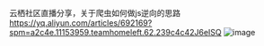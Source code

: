 云栖社区直播分享，关于爬虫如何做js逆向的思路
https://yq.aliyun.com/articles/692169?spm=a2c4e.11153959.teamhomeleft.62.239c4c42J6eISQ
![image](https://github.com/xiaxichen/zh_login/tree/master/images/dingding.jpg)